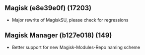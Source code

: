 ## Magisk (e8e39e0f) (17203)
- Major rewrite of MagiskSU, please check for regressions

## Magisk Manager (b127e018) (149)
- Better support for new Magisk-Modules-Repo naming scheme
